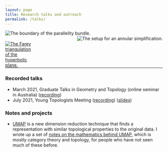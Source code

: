 ```yaml
---
layout: page
title: Research talks and outreach
permalink: /talks/
---
```


<div style="width:100%">
    <span style="float: left;">
        <img src="../files/parallelity.pdf" alt="The boundary of the parallelity bundle." title="The boundary of the parallelity bundle." style="max-width: 100%; height:auto;">
    </span>
    <span style="float: right;">
        <img src="../files/ann_simp.pdf" alt="The setup for an annular simplification." title="The setup for an annular simplification." style="max-width:100%; height:auto;">
    </span>
    <span style="float: left;">
    <a href="../files/Farey.pdf"><img src="../files/Farey.jpg" alt="The Farey triangulation of the hyperbolic plane." title="The Farey triangulation of the hyperbolic plane." style="max-width:30%; height:auto;"></a>
    </span>
</div>

<div style="clear: both;"><hr/></div>

### Recorded talks
- March 2021, Graduate Talks in Geometry and Topology (online seminar in Australia) ([recording](https://www.youtube.com/watch?v=zcdl9e1jyik))
- July 2021, Young Topologists Meeting ([recording](https://www.youtube.com/watch?v=hiYoG8YrVvk&list=PLsI59GhuoupLzE3rvHI8ZBaJvaISp06ox&index=17)) ([slides](/files/YTM_2021_slides.pdf))

### Notes and projects

- [UMAP](https://github.com/lmcinnes/umap/) is a new dimension reduction technique that finds a representation with similar topological properties to the original data.
I wrote up a set of [notes on the mathematics behind UMAP](files/Maths_of_UMAP.pdf), which is mostly category theory and topology, for people who have not seen much of these before.
